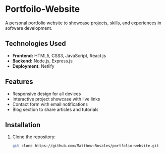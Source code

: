 # Portfoilo-Website
A personal portfolio website to showcase projects, skills, and experiences in software development.
## Technologies Used
- **Frontend:** HTML5, CSS3, JavaScript, React.js
- **Backend:** Node.js, Express.js
- **Deployment:** Netlify

## Features
- Responsive design for all devices
- Interactive project showcase with live links
- Contact form with email notifications
- Blog section to share articles and tutorials

## Installation
1. Clone the repository:
   ```bash
   git clone https://github.com/Matthew-Rosales/portfolio-website.git

